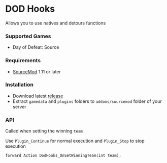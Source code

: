 # DOD Hooks

Allows you to use natives and detours functions

### Supported Games

* Day of Defeat: Source

### Requirements

* [SourceMod](https://www.sourcemod.net) 1.11 or later

### Installation

* Download latest [release](https://github.com/dronelektron/dod-hooks/releases)
* Extract `gamedata` and `plugins` folders to `addons/sourcemod` folder of your server

### API

Called when setting the winning `team`

Use `Plugin_Continue` for normal execution and `Plugin_Stop` to stop execution

```sourcepawn
forward Action DodHooks_OnSetWinningTeam(int team);
```
